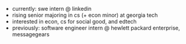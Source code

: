 - currently: swe intern @ linkedin
- rising senior majoring in cs (+ econ minor) at georgia tech 
- interested in econ, cs for social good, and edtech 
- previously: software engineer intern @ hewlett packard enterprise, messagegears

<!---
unnathik/unnathik is a ✨ special ✨ repository because its `README.md` (this file) appears on your GitHub profile.
You can click the Preview link to take a look at your changes.
--->
